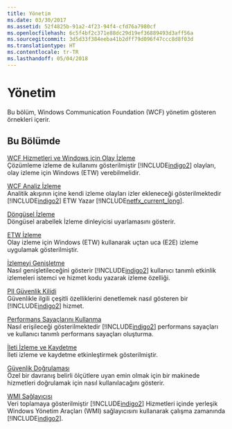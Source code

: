```yaml
---
title: Yönetim
ms.date: 03/30/2017
ms.assetid: 52f4825b-91a2-4f23-94f4-cfd76a7980cf
ms.openlocfilehash: 6c5f4bf2c371e88dc29d19ef36889493d3aff56a
ms.sourcegitcommit: 3d5d33f384eeba41b2dff79d096f47ccc8d8f03d
ms.translationtype: HT
ms.contentlocale: tr-TR
ms.lasthandoff: 05/04/2018
---
```

# <a name="management"></a>Yönetim
Bu bölüm, Windows Communication Foundation (WCF) yönetim gösteren örnekleri içerir.  
  
## <a name="in-this-section"></a>Bu Bölümde  
 [WCF Hizmetleri ve Windows için Olay İzleme](../../../../docs/framework/wcf/samples/wcf-services-and-event-tracing-for-windows.md)  
 Çözümleme izleme de kullanımı gösterilmiştir [!INCLUDE[indigo2](../../../../includes/indigo2-md.md)] olayları, olay izleme için Windows (ETW) verebilmelidir.  
  
 [WCF Analiz İzleme](../../../../docs/framework/wcf/samples/wcf-analytic-tracing.md)  
 Analitik akışının içine kendi izleme olayları izler ekleneceği gösterilmektedir [!INCLUDE[indigo2](../../../../includes/indigo2-md.md)] ETW Yazar [!INCLUDE[netfx_current_long](../../../../includes/netfx-current-long-md.md)].  
  
 [Döngüsel İzleme](../../../../docs/framework/wcf/samples/circular-tracing.md)  
 Döngüsel arabellek İzleme dinleyicisi uyarlamasını gösterir.  
  
 [ETW İzleme](../../../../docs/framework/wcf/samples/etw-tracing.md)  
 Olay izleme için Windows (ETW) kullanarak uçtan uca (E2E) izleme uygulamak gösterilmiştir.  
  
 [İzlemeyi Genişletme](../../../../docs/framework/wcf/samples/extending-tracing.md)  
 Nasıl genişletileceğini gösterir [!INCLUDE[indigo2](../../../../includes/indigo2-md.md)] kullanıcı tanımlı etkinlik izlemeleri istemci ve hizmet kodu yazarak izleme özelliği.  
  
 [PII Güvenlik Kilidi](../../../../docs/framework/wcf/samples/pii-security-lockdown.md)  
 Güvenlikle ilgili çeşitli özelliklerini denetlemek nasıl gösteren bir [!INCLUDE[indigo2](../../../../includes/indigo2-md.md)] hizmet.  
  
 [Performans Sayaçlarını Kullanma](../../../../docs/framework/wcf/samples/using-performance-counters.md)  
 Nasıl erişileceği gösterilmektedir [!INCLUDE[indigo2](../../../../includes/indigo2-md.md)] performans sayaçları ve kullanıcı tanımlı performans sayaçları oluşturma.  
  
 [İleti İzleme ve Kaydetme](../../../../docs/framework/wcf/samples/tracing-and-message-logging.md)  
 İleti izleme ve kaydetme etkinleştirmek gösterilmiştir.  
  
 [Güvenlik Doğrulaması](../../../../docs/framework/wcf/samples/security-validation.md)  
 Özel bir davranış belirli ölçütlere uyan emin olmak için bir makinede hizmetleri doğrulamak için nasıl kullanılacağını gösterir.  
  
 [WMI Sağlayıcısı](../../../../docs/framework/wcf/samples/wmi-provider.md)  
 Veri toplamaya gösterilmiştir [!INCLUDE[indigo2](../../../../includes/indigo2-md.md)] Hizmetleri içinde yerleşik Windows Yönetim Araçları (WMI) sağlayıcısını kullanarak çalışma zamanında [!INCLUDE[indigo2](../../../../includes/indigo2-md.md)].
